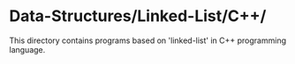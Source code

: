 # Data-Structures/Linked-List/C++/
This directory contains programs based on 'linked-list' in C++ programming language.